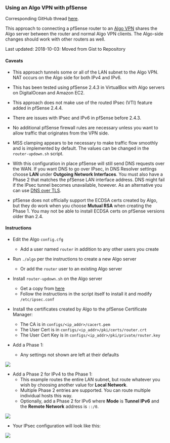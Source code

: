 ### Using an Algo VPN with pfSense

Corresponding GitHub thread [here](https://github.com/trailofbits/algo/issues/292).

This approach to connecting a pfSense router to an
[Algo VPN](https://github.com/trailofbits/algo) shares the Algo server between
the router and normal Algo VPN clients. The Algo-side changes should work with
other routers as well.

Last updated: 2018-10-03: Moved from Gist to Repository

#### Caveats

* This approach tunnels some or all of the LAN subnet to the Algo VPN. NAT
occurs on the Algo side for both IPv4 and IPv6.

* This has been tested using pfSense 2.4.3 in VirtualBox with Algo
servers on DigitalOcean and Amazon EC2.

* This approach does not make use of the routed IPsec (VTI) feature added in
pfSense 2.4.4.

* There are issues with IPsec and IPv6 in pfSense before 2.4.3.

* No additional pfSense firewall rules are necessary unless you want to
allow traffic that originates from the VPN side.

* MSS clamping appears to be necessary to make traffic flow smoothly and is
implemented by default. The values can be changed in the `router-updown.sh`
script.

* With this configuration in place pfSense will still send DNS requests over
the WAN. If you want DNS to go over IPsec, in DNS Resolver settings choose
**LAN** under **Outgoing Network Interfaces**. You must also have a Phase 2
that matches the pfSense LAN interface address. DNS might fail if the IPsec
tunnel becomes unavailable, however. As an alternative you can use
[DNS over TLS](https://www.netgate.com/blog/dns-over-tls-with-pfsense.html).

* pfSense does not officially support the ECDSA certs created by Algo, but
they do work when you choose **Mutual RSA** when creating the Phase 1. You may
not be able to install ECDSA certs on pfSense versions older than 2.4.

#### Instructions

* Edit the Algo `config.cfg`
   * Add a user named `router` in addition to any other users you create

* Run `./algo` per the instructions to create a new Algo server
   * Or add the `router` user to an existing Algo server

* Install `router-updown.sh` on the Algo server
   * Get a copy from [here](https://gist.github.com/davidemyers/e907ec6ce8806e3bf14a964ac0f27e4e)
   * Follow the instructions in the script itself to install it and modify `/etc/ipsec.conf`

* Install the certificates created by Algo to the pfSense Certificate Manager:
   * The CA is in `configs/<ip_addr>/cacert.pem`
   * The User Cert is in `configs/<ip_addr>/pki/certs/router.crt`
   * The User Cert Key is in `configs/<ip_addr>/pki/private/router.key`

* Add a Phase 1:
   * Any settings not shown are left at their defaults


![](https://photos.smugmug.com/photos/i-qL9BfFB/0/9bd9f858/O/i-qL9BfFB.jpg)


* Add a Phase 2 for IPv4 to the Phase 1:
   * This example routes the entire LAN subnet, but route whatever you wish by choosing another value for **Local Network**.
   * Multiple Phase 2 entries are supported. You can route multiple individual hosts this way.
   * Optionally, add a Phase 2 for IPv6 where **Mode** is **Tunnel IPv6** and the **Remote Network** address is `::/0`.
   
   
![](https://photos.smugmug.com/photos/i-MpTQZs7/0/b8fb2532/O/i-MpTQZs7.jpg)


* Your IPsec configuration will look like this: 

![](https://photos.smugmug.com/photos/i-xSC8Pdm/0/896c4bba/O/i-xSC8Pdm.jpg)
